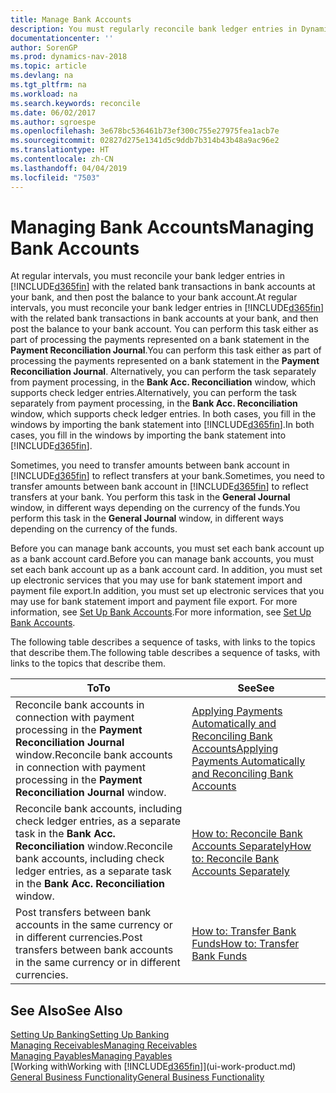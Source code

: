 ```yaml
---
title: Manage Bank Accounts
description: You must regularly reconcile bank ledger entries in Dynamics NAV with the related bank transactions in your bank accounts.
documentationcenter: ''
author: SorenGP
ms.prod: dynamics-nav-2018
ms.topic: article
ms.devlang: na
ms.tgt_pltfrm: na
ms.workload: na
ms.search.keywords: reconcile
ms.date: 06/02/2017
ms.author: sgroespe
ms.openlocfilehash: 3e678bc536461b73ef300c755e27975fea1acb7e
ms.sourcegitcommit: 02827d275e1341d5c9ddb7b314b43b48a9ac96e2
ms.translationtype: HT
ms.contentlocale: zh-CN
ms.lasthandoff: 04/04/2019
ms.locfileid: "7503"
---
```

# <a name="managing-bank-accounts"></a><span data-ttu-id="987bf-103">Managing Bank Accounts</span><span class="sxs-lookup"><span data-stu-id="987bf-103">Managing Bank Accounts</span></span>
<span data-ttu-id="987bf-104">At regular intervals, you must reconcile your bank ledger entries in [!INCLUDE[d365fin](includes/d365fin_md.md)] with the related bank transactions in bank accounts at your bank, and then post the balance to your bank account.</span><span class="sxs-lookup"><span data-stu-id="987bf-104">At regular intervals, you must reconcile your bank ledger entries in [!INCLUDE[d365fin](includes/d365fin_md.md)] with the related bank transactions in bank accounts at your bank, and then post the balance to your bank account.</span></span> <span data-ttu-id="987bf-105">You can perform this task either as part of processing the payments represented on a bank statement in the **Payment Reconciliation Journal**.</span><span class="sxs-lookup"><span data-stu-id="987bf-105">You can perform this task either as part of processing the payments represented on a bank statement in the **Payment Reconciliation Journal**.</span></span> <span data-ttu-id="987bf-106">Alternatively, you can perform the task separately from payment processing, in the **Bank Acc. Reconciliation** window, which supports check ledger entries.</span><span class="sxs-lookup"><span data-stu-id="987bf-106">Alternatively, you can perform the task separately from payment processing, in the **Bank Acc. Reconciliation** window, which supports check ledger entries.</span></span> <span data-ttu-id="987bf-107">In both cases, you fill in the windows by importing the bank statement into [!INCLUDE[d365fin](includes/d365fin_md.md)].</span><span class="sxs-lookup"><span data-stu-id="987bf-107">In both cases, you fill in the windows by importing the bank statement into [!INCLUDE[d365fin](includes/d365fin_md.md)].</span></span>

<span data-ttu-id="987bf-108">Sometimes, you need to transfer amounts between bank account in [!INCLUDE[d365fin](includes/d365fin_md.md)] to reflect transfers at your bank.</span><span class="sxs-lookup"><span data-stu-id="987bf-108">Sometimes, you need to transfer amounts between bank account in [!INCLUDE[d365fin](includes/d365fin_md.md)] to reflect transfers at your bank.</span></span> <span data-ttu-id="987bf-109">You perform this task in the **General Journal** window, in different ways depending on the currency of the funds.</span><span class="sxs-lookup"><span data-stu-id="987bf-109">You perform this task in the **General Journal** window, in different ways depending on the currency of the funds.</span></span>

<span data-ttu-id="987bf-110">Before you can manage bank accounts, you must set each bank account up as a bank account card.</span><span class="sxs-lookup"><span data-stu-id="987bf-110">Before you can manage bank accounts, you must set each bank account up as a bank account card.</span></span> <span data-ttu-id="987bf-111">In addition, you must set up electronic services that you may use for bank statement import and payment file export.</span><span class="sxs-lookup"><span data-stu-id="987bf-111">In addition, you must set up electronic services that you may use for bank statement import and payment file export.</span></span> <span data-ttu-id="987bf-112">For more information, see [Set Up Bank Accounts](bank-setup-banking.md).</span><span class="sxs-lookup"><span data-stu-id="987bf-112">For more information, see [Set Up Bank Accounts](bank-setup-banking.md).</span></span>

<span data-ttu-id="987bf-113">The following table describes a sequence of tasks, with links to the topics that describe them.</span><span class="sxs-lookup"><span data-stu-id="987bf-113">The following table describes a sequence of tasks, with links to the topics that describe them.</span></span>

| <span data-ttu-id="987bf-114">To</span><span class="sxs-lookup"><span data-stu-id="987bf-114">To</span></span> | <span data-ttu-id="987bf-115">See</span><span class="sxs-lookup"><span data-stu-id="987bf-115">See</span></span> |
| --- | --- |
| <span data-ttu-id="987bf-116">Reconcile bank accounts in connection with payment processing in the **Payment Reconciliation Journal** window.</span><span class="sxs-lookup"><span data-stu-id="987bf-116">Reconcile bank accounts in connection with payment processing in the **Payment Reconciliation Journal** window.</span></span> |[<span data-ttu-id="987bf-117">Applying Payments Automatically and Reconciling Bank Accounts</span><span class="sxs-lookup"><span data-stu-id="987bf-117">Applying Payments Automatically and Reconciling Bank Accounts</span></span>](receivables-apply-payments-auto-reconcile-bank-accounts.md) |
| <span data-ttu-id="987bf-118">Reconcile bank accounts, including check ledger entries, as a separate task in the **Bank Acc. Reconciliation** window.</span><span class="sxs-lookup"><span data-stu-id="987bf-118">Reconcile bank accounts, including check ledger entries, as a separate task in the **Bank Acc. Reconciliation** window.</span></span> |[<span data-ttu-id="987bf-119">How to: Reconcile Bank Accounts Separately</span><span class="sxs-lookup"><span data-stu-id="987bf-119">How to: Reconcile Bank Accounts Separately</span></span>](bank-how-reconcile-bank-accounts-separately.md) |
| <span data-ttu-id="987bf-120">Post transfers between bank accounts in the same currency or in different currencies.</span><span class="sxs-lookup"><span data-stu-id="987bf-120">Post transfers between bank accounts in the same currency or in different currencies.</span></span> |[<span data-ttu-id="987bf-121">How to: Transfer Bank Funds</span><span class="sxs-lookup"><span data-stu-id="987bf-121">How to: Transfer Bank Funds</span></span>](bank-how-transfer-bank-funds.md) |

## <a name="see-also"></a><span data-ttu-id="987bf-122">See Also</span><span class="sxs-lookup"><span data-stu-id="987bf-122">See Also</span></span>
[<span data-ttu-id="987bf-123">Setting Up Banking</span><span class="sxs-lookup"><span data-stu-id="987bf-123">Setting Up Banking</span></span>](bank-setup-banking.md)  
[<span data-ttu-id="987bf-124">Managing Receivables</span><span class="sxs-lookup"><span data-stu-id="987bf-124">Managing Receivables</span></span>](receivables-manage-receivables.md)  
[<span data-ttu-id="987bf-125">Managing Payables</span><span class="sxs-lookup"><span data-stu-id="987bf-125">Managing Payables</span></span>](payables-manage-payables.md)    
[<span data-ttu-id="987bf-126">Working with</span><span class="sxs-lookup"><span data-stu-id="987bf-126">Working with</span></span> [!INCLUDE[d365fin](includes/d365fin_md.md)]](ui-work-product.md)  
[<span data-ttu-id="987bf-127">General Business Functionality</span><span class="sxs-lookup"><span data-stu-id="987bf-127">General Business Functionality</span></span>](ui-across-business-areas.md)  
